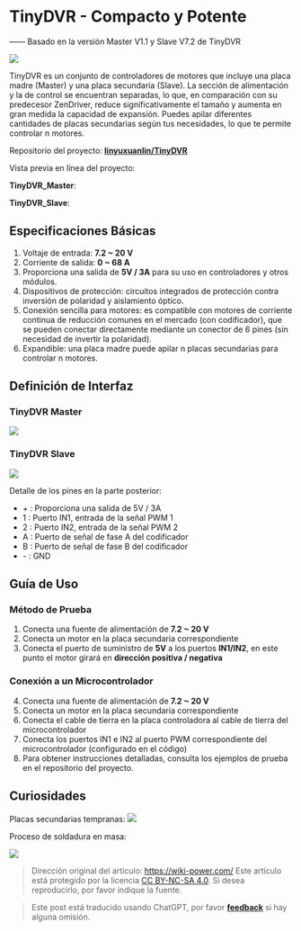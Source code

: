 # TinyDVR - Compacto y Potente

—— Basado en la versión Master V1.1 y Slave V7.2 de TinyDVR

![](https://img.wiki-power.com/d/wiki-media/img/20200125191345.jpg)

TinyDVR es un conjunto de controladores de motores que incluye una placa madre (Master) y una placa secundaria (Slave). La sección de alimentación y la de control se encuentran separadas, lo que, en comparación con su predecesor ZenDriver, reduce significativamente el tamaño y aumenta en gran medida la capacidad de expansión. Puedes apilar diferentes cantidades de placas secundarias según tus necesidades, lo que te permite controlar n motores.

Repositorio del proyecto: [**linyuxuanlin/TinyDVR**](https://github.com/linyuxuanlin/TinyDVR)

Vista previa en línea del proyecto:

**TinyDVR_Master**:

<div class="altium-iframe-viewer">
  <div
    class="altium-ecad-viewer"
    data-project-src="https://github.com/linyuxuanlin/TinyDVR/raw/master/TinyDVR_Master.zip"
  ></div>
</div>

**TinyDVR_Slave**:

<div class="altium-iframe-viewer">
  <div
    class="altium-ecad-viewer"
    data-project-src="https://github.com/linyuxuanlin/TinyDVR/raw/master/TinyDVR_Slave.zip"
  ></div>
</div>

## Especificaciones Básicas

1. Voltaje de entrada: **7.2 ~ 20 V**
2. Corriente de salida: **0 ~ 68 A**
3. Proporciona una salida de **5V / 3A** para su uso en controladores y otros módulos.
4. Dispositivos de protección: circuitos integrados de protección contra inversión de polaridad y aislamiento óptico.
5. Conexión sencilla para motores: es compatible con motores de corriente continua de reducción comunes en el mercado (con codificador), que se pueden conectar directamente mediante un conector de 6 pines (sin necesidad de invertir la polaridad).
6. Expandible: una placa madre puede apilar n placas secundarias para controlar n motores.

## Definición de Interfaz

### TinyDVR Master

![](https://img.wiki-power.com/d/wiki-media/img/20200125191439.png)

### TinyDVR Slave

![](https://img.wiki-power.com/d/wiki-media/img/20200125191457.png)

Detalle de los pines en la parte posterior:

- \+ : Proporciona una salida de 5V / 3A
- 1 : Puerto IN1, entrada de la señal PWM 1
- 2 : Puerto IN2, entrada de la señal PWM 2
- A : Puerto de señal de fase A del codificador
- B : Puerto de señal de fase B del codificador
- \- : GND

## Guía de Uso

### Método de Prueba

1. Conecta una fuente de alimentación de **7.2 ~ 20 V**
2. Conecta un motor en la placa secundaria correspondiente
3. Conecta el puerto de suministro de **5V** a los puertos **IN1/IN2**, en este punto el motor girará en **dirección positiva / negativa**

### Conexión a un Microcontrolador

4. Conecta una fuente de alimentación de **7.2 ~ 20 V**
5. Conecta un motor en la placa secundaria correspondiente
6. Conecta el cable de tierra en la placa controladora al cable de tierra del microcontrolador
7. Conecta los puertos IN1 e IN2 al puerto PWM correspondiente del microcontrolador (configurado en el código)
8. Para obtener instrucciones detalladas, consulta los ejemplos de prueba en el repositorio del proyecto.

## Curiosidades

Placas secundarias tempranas:
![](https://img.wiki-power.com/d/wiki-media/img/20200311182442.jpg)

Proceso de soldadura en masa:

![](https://img.wiki-power.com/d/wiki-media/img/20200311182441.jpg)

> Dirección original del artículo: <https://wiki-power.com/>
> Este artículo está protegido por la licencia [CC BY-NC-SA 4.0](https://creativecommons.org/licenses/by/4.0/deed.zh). Si desea reproducirlo, por favor indique la fuente.

> Este post está traducido usando ChatGPT, por favor [**feedback**](https://github.com/linyuxuanlin/Wiki_MkDocs/issues/new) si hay alguna omisión.